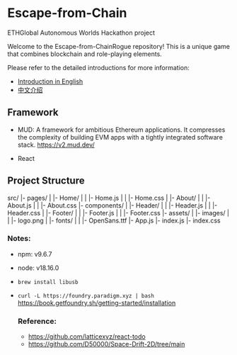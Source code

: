 # Escape-from-Chain

ETHGlobal Autonomous Worlds Hackathon project

Welcome to the Escape-from-ChainRogue repository! This is a unique game that combines blockchain and role-playing elements.

Please refer to the detailed introductions for more information:

- [Introduction in English](./docs/introduction_en.md)
- [中文介绍](./docs/introduction_zh.md)

## Framework

- MUD: A framework for ambitious Ethereum applications. It compresses the complexity of building EVM apps with a tightly integrated software stack.
  https://v2.mud.dev/

- React

## Project Structure

src/
|- pages/
| |- Home/
| | |- Home.js
| | |- Home.css
| |- About/
| | |- About.js
| | |- About.css
|- components/
| |- Header/
| | |- Header.js
| | |- Header.css
| |- Footer/
| | |- Footer.js
| | |- Footer.css
|- assets/
| |- images/
| | |- logo.png
| |- fonts/
| | |- OpenSans.ttf
|- App.js
|- index.js
|- index.css

### Notes:

- npm: v9.6.7
- node: v18.16.0
- `brew install libusb`
- `curl -L https://foundry.paradigm.xyz | bash`
  https://book.getfoundry.sh/getting-started/installation

  ### Reference:

  - https://github.com/latticexyz/react-todo
  - https://github.com/D50000/Space-Drift-2D/tree/main
